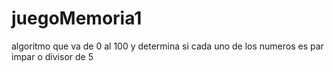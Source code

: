 # juegoMemoria1
algoritmo que va de 0 al 100 y determina si cada uno de los numeros es par impar o divisor de 5
